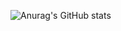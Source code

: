 ![Anurag's GitHub stats](https://github-readme-stats.vercel.app/api?username=ublockedslackrr&show_icons=true&theme=merko)
